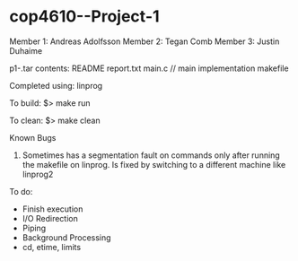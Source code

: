 # cop4610--Project-1

Member 1: Andreas Adolfsson
Member 2: Tegan Comb
Member 3: Justin Duhaime

p1-.tar contents:
README
report.txt
main.c // main implementation
makefile

Completed using: linprog

To build:
$> make run

To clean:
$> make clean

Known Bugs 
1. Sometimes has a segmentation fault on commands only after running the makefile on linprog. Is fixed by switching to a different machine like linprog2

To do:
- Finish execution
- I/O Redirection
- Piping 
- Background Processing
- cd, etime, limits



